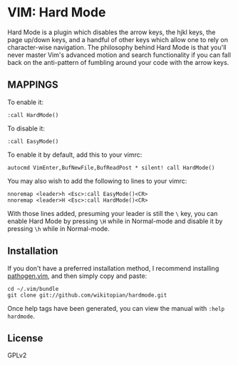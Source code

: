 VIM: Hard Mode
==============

Hard Mode is a plugin which disables the arrow keys, the hjkl keys,
the page up/down keys, and a handful of other keys which allow one
to rely on character-wise navigation. The philosophy behind Hard Mode
is that you'll never master Vim's advanced motion and search functionality
if you can fall back on the anti-pattern of fumbling around your code with
the arrow keys.

MAPPINGS
--------

To enable it:

    :call HardMode()

To disable it:

    :call EasyMode()

To enable it by default, add this to your vimrc:

    autocmd VimEnter,BufNewFile,BufReadPost * silent! call HardMode()

You may also wish to add the following to lines to your vimrc:

    nnoremap <leader>h <Esc>:call EasyMode()<CR>
    nnoremap <leader>H <Esc>:call HardMode()<CR>

With those lines added, presuming your leader is still the `\` key, you
can enable Hard Mode by pressing `\H` while in Normal-mode and disable it
by pressing `\h` while in Normal-mode.

Installation
------------

If you don't have a preferred installation method, I recommend
installing [pathogen.vim](https://github.com/tpope/vim-pathogen), and
then simply copy and paste:

    cd ~/.vim/bundle
    git clone git://github.com/wikitopian/hardmode.git

Once help tags have been generated, you can view the manual with
`:help hardmode`.

License
-------

GPLv2
